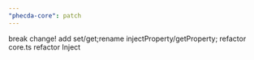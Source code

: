 ```yaml
---
"phecda-core": patch
---
```


break change! add set/get;rename injectProperty/getProperty; refactor core.ts
refactor Inject